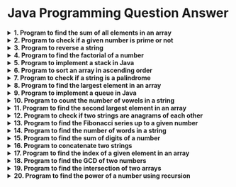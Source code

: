 # Java Programming Question Answer

<details>
<summary><b>1. Program to find the sum of all elements in an array</b></summary>

```java
public class SumOfArrayElements {
    public static void main(String[] args) {
        int[] array = {1, 2, 3, 4, 5};
        int sum = 0;
        for (int num : array) {
            sum += num;
        }
        System.out.println("Sum of array elements: " + sum);
    }
}
```
</details>
<details>
<summary><b>2. Program to check if a given number is prime or not</b></summary>

```java
public class CheckPrimeNumber {
    public static void main(String[] args) {
        int num = 29;
        boolean isPrime = true;
        for (int i = 2; i <= Math.sqrt(num); i++) {
            if (num % i == 0) {
                isPrime = false;
                break;
            }
        }
        if (isPrime) {
            System.out.println(num + " is a prime number.");
        } else {
            System.out.println(num + " is not a prime number.");
        }
    }
}
```
</details>
<details>
<summary><b>3. Program to reverse a string</b></summary>

```java
public class ReverseString {
    public static void main(String[] args) {
        String str = "Hello World";
        StringBuilder reversedString = new StringBuilder();
        for (int i = str.length() - 1; i >= 0; i--) {
            reversedString.append(str.charAt(i));
        }
        System.out.println("Reversed string: " + reversedString.toString());
    }
}
```
</details>
<details>
<summary><b>4. Program to find the factorial of a number</b></summary>

```java
public class Factorial {
    public static void main(String[] args) {
        int num = 5;
        int factorial = 1;
        for (int i = 1; i <= num; i++) {
            factorial *= i;
        }
        System.out.println("Factorial of " + num + ": " + factorial);
    }
}
```
</details>
<details>
<summary><b>5. Program to implement a stack in Java</b></summary>

```java
import java.util.Stack;

public class StackExample {
    public static void main(String[] args) {
        Stack<Integer> stack = new Stack<>();
        stack.push(1);
        stack.push(2);
        stack.push(3);

        while (!stack.isEmpty()) {
            System.out.println(stack.pop());
        }
    }
}
```
</details>
<details>
<summary><b>6. Program to sort an array in ascending order</b></summary>

```java
import java.util.Arrays;

public class SortArray {
    public static void main(String[] args) {
        int[] array = {5, 2, 9, 1, 7};
        Arrays.sort(array);
        System.out.println("Sorted array: " + Arrays.toString(array));
    }
}
```
</details>
<details>
<summary><b>7. Program to check if a string is a palindrome</b></summary>

```java
public class PalindromeCheck {
    public static void main(String[] args) {
        String str = "madam";
        String reverse = new StringBuilder(str).reverse().toString();
        if (str.equals(reverse)) {
            System.out.println(str + " is a palindrome.");
        } else {
            System.out.println(str + " is not a palindrome.");
        }
    }
}
```
</details>
<details>
<summary><b>8. Program to find the largest element in an array</b></summary>

```java
public class LargestElement {
    public static void main(String[] args) {
        int[] array = {3, 8, 1, 6, 2};
        int max = array[0];
        for (int i = 1; i < array.length; i++) {
            if (array[i] > max) {
                max = array[i];
            }
        }
        System.out.println("Largest element in the array: " + max);
    }
}
```
</details>
<details>
<summary><b>9. Program to implement a queue in Java</b></summary>

```java
import java.util.LinkedList;
import java.util.Queue;

public class QueueExample {
    public static void main(String[] args) {
        Queue<Integer> queue = new LinkedList<>();
        queue.offer(1);
        queue.offer(2);
        queue.offer(3);

        while (!queue.isEmpty()) {
            System.out.println(queue.poll());
        }
    }
}
```
</details>
<details>
<summary><b>10. Program to count the number of vowels in a string</b></summary>

```java
public class VowelCount {
    public static void main(String[] args) {
        String str = "Hello World";
        int count = 0;
        for (char c : str.toCharArray()) {
            if ("aeiouAEIOU".indexOf(c) >= 0) {
                count++;
            }
        }
        System.out.println("Number of vowels in the string: " + count);
    }
}
```
</details>
<details>
<summary><b>11. Program to find the second largest element in an array</b></summary>

```java
import java.util.Arrays;

public class SecondLargestElement {
    public static void main(String[] args) {
        int[] array = {3, 8, 1, 6, 2};
        Arrays.sort(array);
        System.out.println("Second largest element in the array: " + array[array.length - 2]);
    }
}
```
</details>
<details>
<summary><b>12. Program to check if two strings are anagrams of each other</b></summary>

```java
import java.util.Arrays;

public class AnagramCheck {
    public static void main(String[] args) {
        String str1 = "listen";
        String str2 = "silent";
        char[] charArray1 = str1.toCharArray();
        char[] charArray2 = str2.toCharArray();
        Arrays.sort(charArray1);
        Arrays.sort(charArray2);
        boolean isAnagram = Arrays.equals(charArray1, charArray2);
        if (isAnagram) {
            System.out.println("Strings are anagrams.");
        } else {
            System.out.println("Strings are not anagrams.");
        }
    }
}
```
</details>
<details>
<summary><b>13. Program to find the Fibonacci series up to a given number</b></summary>

```java
public class FibonacciSeries {
    public static void main(String[] args) {
        int n = 10;
        int a = 0, b = 1;
        System.out.print("Fibonacci series up to " + n + ": ");
        while (a <= n) {
            System.out.print(a + " ");
            int temp = a + b;
            a = b;
            b = temp;
        }
    }
}
```
</details>
<details>
<summary><b>14. Program to find the number of words in a string</b></summary>

```java
public class WordCount {
    public static void main(String[] args) {
        String str = "Hello World";
        String[] words = str.trim().split("\\s+");
        System.out.println("Number of words in the string: " + words.length);
    }
}
```
</details>
<details>
<summary><b>15. Program to find the sum of digits of a number</b></summary>

```java
public class SumOfDigits {
    public static void main(String[] args) {
        int num = 12345;
        int sum = 0;
        while (num > 0) {
            sum += num % 10;
            num /= 10;
        }
        System.out.println("Sum of digits: " + sum);
    }
}
```
</details>
<details>
<summary><b>16. Program to concatenate two strings</b></summary>

```java
public class StringConcatenation {
    public static void main(String[] args) {
        String str1 = "Hello";
        String str2 = "World";
        String concatenated = str1 + " " + str2;
        System.out.println("Concatenated string: " + concatenated);
    }
}
```
</details>
<details>
<summary><b>17. Program to find the index of a given element in an array</b></summary>

```java
public class ElementIndex {
    public static void main(String[] args) {
        int[] array = {3, 8, 1, 6, 2};
        int elementToFind = 6;
        int index = -1;
        for (int i = 0; i < array.length; i++) {
            if (array[i] == elementToFind) {
                index = i;
                break;
            }
        }
        System.out.println("Index of " + elementToFind + ": " + index);
    }
}
```
</details>
<details>
<summary><b>18. Program to find the GCD of two numbers</b></summary>

```java
public class GCD {
    public static void main(String[] args) {
        int num1 = 12;
        int num2 = 18;
        int gcd = findGCD(num1, num2);
        System.out.println("GCD of " + num1 + " and " + num2 + ": " + gcd);
    }

    private static int findGCD(int a, int b) {
        while (b != 0) {
            int temp = b;
            b = a % b;
            a = temp;
        }
        return a;
    }
}
```
</details>
<details>
<summary><b>19. Program to find the intersection of two arrays</b></summary>

```java
import java.util.HashSet;
import java.util.Set;

public class ArrayIntersection {
    public static void main(String[] args) {
        int[] array1 = {1, 2, 3, 4, 5};
        int[] array2 = {3, 4, 5, 6, 7};
        Set<Integer> set = new HashSet<>();
        for (int num : array1) {
            set.add(num);
        }
        for (int num : array2) {
            if (set.contains(num)) {
                System.out.println("Intersection: " + num);
            }
        }
    }
}
```
</details>
<details>
<summary><b>20. Program to find the power of a number using recursion</b></summary>

```java
public class PowerOfNumber {
    public static void main(String[] args) {
        int base = 2;
        int exponent = 3;
        System.out.println("Power of " + base + " raised to " + exponent + ": " + power(base, exponent));
    }

    private static int power(int base, int exponent) {
        if (exponent == 0) {
            return 1;
        }
        return base * power(base, exponent - 1);
    }
}
```
</details>

